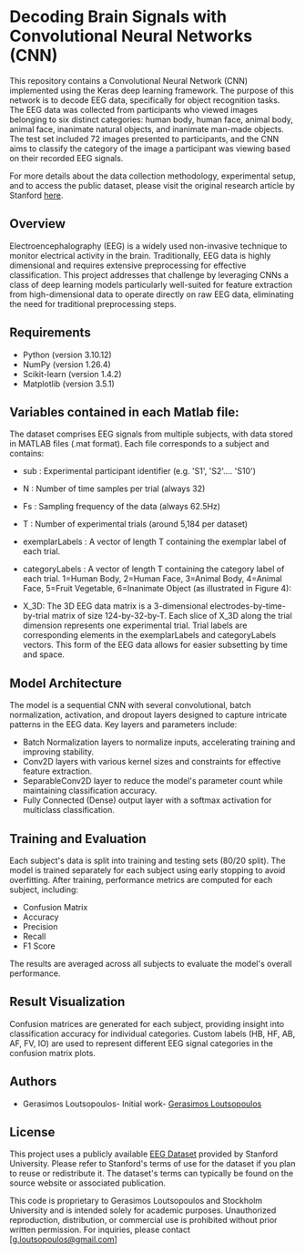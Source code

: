# Decoding Brain Signals with Convolutional Neural Networks (CNN)


This repository contains a Convolutional Neural Network (CNN) implemented using the Keras deep learning framework. The purpose of this network is to decode EEG data, specifically for object recognition tasks. The EEG data was collected from participants who viewed images belonging to six distinct categories: human body, human face, animal body, animal face, inanimate natural objects, and inanimate man-made objects. The test set included 72 images presented to participants, and the CNN aims to classify the category of the image a participant was viewing based on their recorded EEG signals.

For more details about the data collection methodology, experimental setup, and to access the public dataset, please visit the original research article by Stanford [here](https://purl.stanford.edu/bq914sc3730).

## Overview 

Electroencephalography (EEG) is a widely used non-invasive technique to monitor electrical activity in the brain. Traditionally, EEG data is highly dimensional and requires extensive preprocessing for effective classification. This project addresses that challenge by leveraging CNNs a class of deep learning models particularly well-suited for feature extraction from high-dimensional data to operate directly on raw EEG data, eliminating the need for traditional preprocessing steps.

## Requirements

- Python (version 3.10.12)
- NumPy (version 1.26.4)
- Scikit-learn (version 1.4.2)
- Matplotlib (version 3.5.1)

## Variables contained in each Matlab file:

The dataset comprises EEG signals from multiple subjects, with data stored in MATLAB files (.mat format). Each file corresponds to a subject and contains:

- sub : Experimental participant identifier (e.g. 'S1', 'S2'…. 'S10')
- N : Number of time samples per trial (always 32)
- Fs : Sampling frequency of the data (always 62.5Hz)
- T : Number of experimental trials (around 5,184 per dataset)
- exemplarLabels : A vector of length T containing the exemplar label of each trial.
- categoryLabels : A vector of length T containing the category label of each trial.
1=Human Body, 2=Human Face, 3=Animal Body, 4=Animal Face, 5=Fruit Vegetable,
6=Inanimate Object (as illustrated in Figure 4):

- X_3D: The 3D EEG data matrix is a 3-dimensional electrodes-by-time-by-trial matrix of size 124-by-32-by-T. 
Each slice of X_3D along the trial dimension represents one experimental trial. Trial labels are corresponding elements in the exemplarLabels and categoryLabels vectors. This form of the EEG data allows for easier subsetting by time and space.

## Model Architecture 

The model is a sequential CNN with several convolutional, batch normalization, activation, and dropout layers designed to capture intricate patterns in the EEG data. Key layers and parameters include:

- Batch Normalization layers to normalize inputs, accelerating training and improving stability.
- Conv2D layers with various kernel sizes and constraints for effective feature extraction.
- SeparableConv2D layer to reduce the model's parameter count while maintaining classification accuracy.
- Fully Connected (Dense) output layer with a softmax activation for multiclass classification.

## Training and Evaluation 

Each subject's data is split into training and testing sets (80/20 split). The model is trained separately for each subject using early stopping to avoid overfitting. After training, performance metrics are computed for each subject, including:

- Confusion Matrix
- Accuracy
- Precision
- Recall
- F1 Score

The results are averaged across all subjects to evaluate the model's overall performance.

## Result Visualization

Confusion matrices are generated for each subject, providing insight into classification accuracy for individual categories. Custom labels (HB, HF, AB, AF, FV, IO) are used to represent different EEG signal categories in the confusion matrix plots.



## Authors 
- Gerasimos Loutsopoulos- Initial work- [Gerasimos Loutsopoulos](https://github.com/gerasimos-loutsopoulos)

## License

This project uses a publicly available [EEG Dataset](https://purl.stanford.edu/bq914sc3730) provided by Stanford University. Please refer to Stanford's terms of use for the dataset if you plan to reuse or redistribute it. The dataset's terms can typically be found on the source website or associated publication.

This code is proprietary to Gerasimos Loutsopoulos and Stockholm University and is intended solely for academic purposes. Unauthorized reproduction, distribution, or commercial use is prohibited without prior written permission. For inquiries, please contact [g.loutsopoulos@gmail.com]
